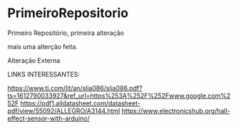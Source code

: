 # PrimeiroRepositorio
 Primeiro Repositório, primeira alteração

 mais uma alterção feita.
 
 Alteração Externa

LINKS INTERESSANTES:

https://www.ti.com/lit/an/slia086/slia086.pdf?ts=1612790033927&ref_url=https%253A%252F%252Fwww.google.com%252F
https://pdf1.alldatasheet.com/datasheet-pdf/view/55092/ALLEGRO/A3144.html
https://www.electronicshub.org/hall-effect-sensor-with-arduino/
